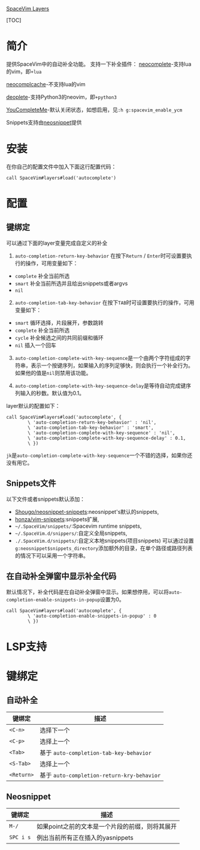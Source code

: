 [SpaceVim Layers](../layers.md)

[TOC]

# 简介
提供SpaceVim中的自动补全功能。
支持一下补全插件：
[neocomplete](https://github.com/Shougo/neocomplete.vim)-支持lua的vim，即`+lua`

[neocomplcache](https://github.com/Shougo/neocomplcache.vim)-不支持lua的vim

[deoplete](https://github.com/Shougo/deoplete.nvim)-支持Python3的neovim，即`+python3`

[YouCompleteMe](https://github.com/Valloric/YouCompleteMe)-默认关闭状态，如想启用，见`:h g:spacevim_enable_ycm`

Snippets支持由[neosnippet](https://github.com/Shougo/neosnippet.vim)提供
# 安装
在你自己的配置文件中加入下面这行配置代码：
```vim
call SpaceVim#layers#load('autocomplete')
```
# 配置
## 键绑定
可以通过下面的layer变量完成自定义的补全
1. `auto-completion-return-key-behavior` 在按下`Return` / `Enter`时可设置要执行的操作，可用变量如下：
 * `complete` 补全当前所选
 * `smart` 补全当前所选并且给出snippets或者argvs
 * `nil`

2. `auto-completion-tab-key-behavior` 在按下`TAB`时可设置要执行的操作，可用变量如下：
 * `smart` 循环选择，片段展开，参数跳转
 * `complete` 补全当前所选
 * `cycle` 补全候选之间的共同前缀和循环
 * `nil` 插入一个回车

3. `auto-completion-complete-with-key-sequence`是一个由两个字符组成的字符串，表示一个按键序列，如果输入的序列足够快，则会执行一个补全行为。如果他的值是`nil`则禁用该功能。

4. `auto-completion-complete-with-key-sequence-delay`是等待自动完成键序列输入的秒数。默认值为0.1。

layer默认的配置如下：
```vim
call SpaceVim#layers#load('autocomplete', {
        \ 'auto-completion-return-key-behavior' : 'nil',
        \ 'auto-completion-tab-key-behavior' : 'smart',
        \ 'auto-completion-complete-with-key-sequence' : 'nil',
        \ 'auto-completion-complete-with-key-sequence-delay' : 0.1,
        \ })
```
`jk`是`auto-completion-complete-with-key-sequence`一个不错的选择，如果你还没有用它。

## Snippets文件
以下文件或者snippets默认添加：
* [Shougo/neosnippet-snippets](https://github.com/Shougo/neosnippet-snippets):neosnippet's默认的snippets,
* [honza/vim-snippets](https://github.com/honza/vim-snippets):snippets扩展,
* `~/.SpaceVim/snippets/`:Spacevim runtime snippets,
* `~/.SpaceVim.d/snippers/`:自定义全局snippets,
* `./.SpaceVim.d/snippets/`:自定义本地snippets(项目snippets)
可以通过设置`g:neosnippet$snippets_directory`添加额外的目录，在单个路径或路径列表的情况下可以采用一个字符串。

## 在自动补全弹窗中显示补全代码
默认情况下，补全代码是在自动补全弹窗中显示。如果想停用，可以将`auto-completion-enable-snippets-in-popup`设置为0。
```vim
call SpaceVim#layers#load('autocomplete', {
        \ 'auto-completion-enable-snippets-in-popup' : 0
        \ })
```

# LSP支持
# 键绑定
## 自动补全
|键绑定|描述|
|-|-|
|`<C-n>`|选择下一个|
|`<C-p>`|选择上一个|
|`<Tab>`|基于 `auto-completion-tab-key-behavior`|
|`<S-Tab>`|选择上一个|
|`<Return>`|基于 `auto-completion-return-kry-behavior`
## Neosnippet
|键绑定|描述|
|-|-|
|`M-/`|如果point之前的文本是一个片段的前缀，则将其展开|
|`SPC i s`|例出当前所有正在插入的yasnippets|



